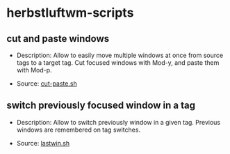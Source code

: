 # herbstluftwm-scripts

## cut and paste windows

* Description: Allow to easily move multiple windows at once from source tags to a target
tag. Cut focused windows with Mod-y, and paste them with Mod-p.

* Source: [cut-paste.sh](cut-paste.sh)


## switch previously focused window in a tag

* Description: Allow to switch previously window in a given tag. Previous windows are remembered on tag switches.

* Source: [lastwin.sh](lastwin.sh)
